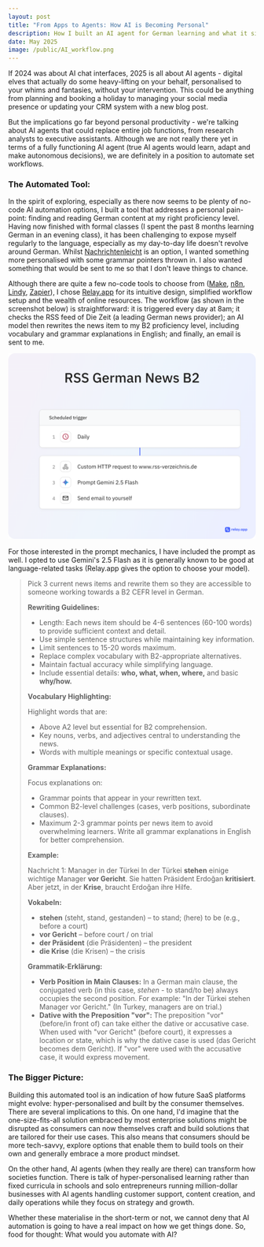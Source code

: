 ```yaml
---
layout: post
title: "From Apps to Agents: How AI is Becoming Personal"
description: How I built an AI agent for German learning and what it signals about the future of personalised software
date: May 2025
image: /public/AI_workflow.png
---
```


If 2024 was about AI chat interfaces, 2025 is all about AI agents - digital elves that actually do some heavy-lifting on your behalf, personalised to your whims and fantasies, without your intervention. This could be anything from planning and booking a holiday to managing your social media presence or updating your CRM system with a new blog post.

But the implications go far beyond personal productivity - we're talking about AI agents that could replace entire job functions, from research analysts to executive assistants. Although we are not really there yet in terms of a fully functioning AI agent (true AI agents would learn, adapt and make autonomous decisions), we are definitely in a position to automate set workflows.

### The Automated Tool:

In the spirit of exploring, especially as there now seems to be plenty of no-code AI automation options, I built a tool that addresses a personal pain-point: finding and reading German content at my right proficiency level. Having now finished with formal classes (I spent the past 8 months learning German in an evening class), it has been challenging to expose myself regularly to the language, especially as my day-to-day life doesn't revolve around German. Whilst <a href="https://www.nachrichtenleicht.de/" target="_blank">Nachrichtenleicht</a> is an option, I wanted something more personalised with some grammar pointers thrown in. I also wanted something that would be sent to me so that I don't leave things to chance. 

Although there are quite a few no-code tools to choose from (<a href="https://www.make.com/en" target="_blank">Make</a>, <a href="https://n8n.io/" target="_blank">n8n</a>, <a href="https://www.lindy.ai/">Lindy</a>, <a href="https://zapier.com/">Zapier</a>), I chose <a href="https://www.relay.app/" target="_blank">Relay.app</a> for its intuitive design, simplified workflow setup and the wealth of online resources. The workflow (as shown in the screenshot below) is straightforward: it is triggered every day at 8am; it checks the RSS feed of Die Zeit (a leading German news provider); an AI model then rewrites the news item to my B2 proficiency level, including vocabulary and grammar explanations in English; and finally, an email is sent to me.

[![Photo of an automated workflow on Relay.app](/public/AI_workflow.png)](/public/AI_workflow.png)

For those interested in the prompt mechanics, I have included the prompt as well. I opted to use Gemini's 2.5 Flash as it is generally known to be good at language-related tasks (Relay.app gives the option to choose your model).

> Pick 3 current news items and rewrite them so they are accessible to someone working towards a B2 CEFR level in German.
>
> **Rewriting Guidelines:**
>
> * Length: Each news item should be 4-6 sentences (60-100 words) to provide sufficient context and detail.
> * Use simple sentence structures while maintaining key information.
> * Limit sentences to 15-20 words maximum.
> * Replace complex vocabulary with B2-appropriate alternatives.
> * Maintain factual accuracy while simplifying language.
> * Include essential details: **who, what, when, where,** and basic **why/how.**
>
> **Vocabulary Highlighting:**
>
> Highlight words that are:
>
> * Above A2 level but essential for B2 comprehension.
> * Key nouns, verbs, and adjectives central to understanding the news.
> * Words with multiple meanings or specific contextual usage.
>
> **Grammar Explanations:**
>
> Focus explanations on:
>
> * Grammar points that appear in your rewritten text.
> * Common B2-level challenges (cases, verb positions, subordinate clauses).
> * Maximum 2-3 grammar points per news item to avoid overwhelming learners.
> Write all grammar explanations in English for better comprehension.
>
> **Example:**
>
> Nachricht 1: Manager in der Türkei
> In der Türkei **stehen** einige wichtige Manager **vor Gericht**. Sie hatten Präsident Erdoğan **kritisiert**. Aber jetzt, in der **Krise**, braucht Erdoğan ihre Hilfe.
>
> **Vokabeln:**
>
> * **stehen** (steht, stand, gestanden) – to stand; (here) to be (e.g., before a court)
> * **vor Gericht** – before court / on trial
> * **der Präsident** (die Präsidenten) – the president
> * **die Krise** (die Krisen) – the crisis
>
> **Grammatik-Erklärung:**
>
> * **Verb Position in Main Clauses:** In a German main clause, the conjugated verb (in this case, *stehen* - to stand/to be) always occupies the second position. For example: "In der Türkei stehen Manager vor Gericht." (In Turkey, managers are on trial.)
> * **Dative with the Preposition "vor":** The preposition "vor" (before/in front of) can take either the dative or accusative case. When used with "vor Gericht" (before court), it expresses a location or state, which is why the dative case is used (das Gericht becomes dem Gericht). If "vor" were used with the accusative case, it would express movement.

### The Bigger Picture:

Building this automated tool is an indication of how future SaaS platforms might evolve: hyper-personalised and built by the consumer themselves. There are several implications to this. On one hand, I'd imagine that the one-size-fits-all solution embraced by most enterprise solutions might be disrupted as consumers can now themselves craft and build solutions that are tailored for their use cases. This also means that consumers should be more tech-savvy, explore options that enable them to build tools on their own and generally embrace a more product mindset.

On the other hand, AI agents (when they really are there) can transform how societies function. There is talk of hyper-personalised learning rather than fixed curricula in schools and solo entrepreneurs running million-dollar businesses with AI agents handling customer support, content creation, and daily operations while they focus on strategy and growth.

Whether these materialise in the short-term or not, we cannot deny that AI automation is going to have a real impact on how we get things done. So, food for thought: What would you automate with AI?
